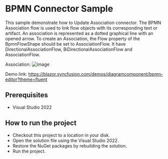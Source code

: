 # BPMN Connector Sample

This sample demonstrate how to Update Association connector. The BPMN Association flow is used to link flow objects with its corresponding text or artifact. An association is represented as a dotted graphical line with an opened arrow.
To create an Association, the Flow property of the BpmnFlowShape should be set to AssociationFlow. It have DirectionalAssociationFlow, BiDirectionalAssociationFlow and AssociationFlow. 

Association:
![image](https://user-images.githubusercontent.com/77827252/215378402-a03f9d33-38ea-437f-8909-db0f15d7fc72.png)

Demo link:
https://blazor.syncfusion.com/demos/diagramcomponent/bpmn-editor?theme=fluent

## Prerequisites

* Visual Studio 2022

## How to run the project

* Checkout this project to a location in your disk.
* Open the solution file using the Visual Studio 2022.
* Restore the NuGet packages by rebuilding the solution.
* Run the project.
